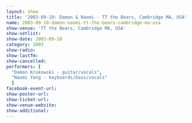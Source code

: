 ```yaml
---
layout: show
title: '2003-09-10: Damon & Naomi - TT the Bears, Cambridge MA, USA'
name: 2003-09-10-damon-naomi-tt-the-bears-cambridge-ma-usa
show-venue: 'TT the Bears, Cambridge MA, USA'
show-setlist: 
show-date: 2003-09-10
category: 2003
show-radio: 
show-lastfm: 
show-cancelled: 
performers: [
  "Damon Krukowski - guitar/vocals",
  "Naomi Yang - keyboards/bass/vocals"
  ]
facebook-event-url: 
show-poster-url: 
show-ticket-url: 
show-venue-website: 
show-additional: 
---
```


